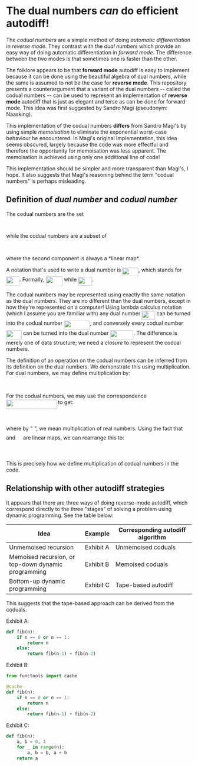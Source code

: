 #   The dual numbers *can* do efficient autodiff!

The *codual numbers* are a simple method of doing *automatic differentiation* in *reverse mode*. They contrast with the *dual numbers* which provide an easy way of doing automatic differentiation in *forward mode*. The difference between the two modes is that sometimes one is faster than the other.

The folklore appears to be that **forward mode** autodiff is easy to implement because it can be done using the beautiful algebra of dual numbers, while the same is assumed to not be the case for **reverse mode**. This repository presents a counterargument that a variant of the dual numbers -- called the codual numbers -- can be used to represent an implementation of **reverse mode** autodiff that is just as elegant and terse as can be done for forward mode. This idea was first suggested by Sandro Magi (pseudonym: Naasking).

This implementation of the codual numbers **differs** from Sandro Magi's by using simple *memoisation* to eliminate the exponential worst-case behaviour he encountered. In Magi's original implementation, this idea seems obscured, largely because the code was more effectful and therefore the opportunity for memoisation was less apparent. The memoisation is achieved using only one additional line of code!

This implementation should be simpler and more transparent than Magi's, I hope. It also suggests that Magi's reasoning behind the term "codual numbers" is perhaps misleading.

## Definition of *dual number* and *codual number*

The codual numbers are the set
<p align="center"><img src="https://rawgit.com/ogogmad/memoized_coduals/main/svgs/463a148ecf9178c6a31f2d9434393c5c.svg?invert_in_darkmode" align=middle width=48.401773199999994pt height=14.52054615pt/></p>
while the codual numbers are a subset of
<p align="center"><img src="https://rawgit.com/ogogmad/memoized_coduals/main/svgs/f9fef1cbe592d95cf2ebb9bc6e02e809.svg?invert_in_darkmode" align=middle width=52.1459763pt height=16.084077899999997pt/></p>
where the second component is always a *linear map*.

A notation that's used to write a dual number is <img src="https://rawgit.com/ogogmad/memoized_coduals/main/svgs/2f45476a75f3c18d51e537e01fb59725.svg?invert_in_darkmode" align=middle width=43.50064454999998pt height=22.831056599999986pt/>, which stands for <img src="https://rawgit.com/ogogmad/memoized_coduals/main/svgs/0cd27d4708cd735f6ea469dc3debed0e.svg?invert_in_darkmode" align=middle width=35.83526759999999pt height=24.65753399999998pt/>. Formally, <img src="https://rawgit.com/ogogmad/memoized_coduals/main/svgs/ad6370c8c8de22b67ebb85cbc747ef57.svg?invert_in_darkmode" align=middle width=45.17680365pt height=26.76175259999998pt/> while <img src="https://rawgit.com/ogogmad/memoized_coduals/main/svgs/47b926f041a6644d642b809cab8b1d23.svg?invert_in_darkmode" align=middle width=37.80234314999999pt height=22.831056599999986pt/>.

The codual numbers may be represented using exactly the same notation as the dual numbers. They are no different than the dual numbers, except in how they're represented on a computer! Using lambda calculus notation (which I assume you are familiar with) any dual number <img src="https://rawgit.com/ogogmad/memoized_coduals/main/svgs/0cd27d4708cd735f6ea469dc3debed0e.svg?invert_in_darkmode" align=middle width=35.83526759999999pt height=24.65753399999998pt/> can be turned into the codual number <img src="https://rawgit.com/ogogmad/memoized_coduals/main/svgs/f5f35c8eedaf7d48a2b01fbc5eea4723.svg?invert_in_darkmode" align=middle width=70.88095739999999pt height=24.65753399999998pt/>, and conversely every codual number <img src="https://rawgit.com/ogogmad/memoized_coduals/main/svgs/74501cb990f9f95856ceb086ac0d2960.svg?invert_in_darkmode" align=middle width=42.07387469999999pt height=24.65753399999998pt/> can be turned into the dual number <img src="https://rawgit.com/ogogmad/memoized_coduals/main/svgs/7cdb2639df010aebdc19861684d32137.svg?invert_in_darkmode" align=middle width=63.078516599999986pt height=24.65753399999998pt/>. The difference is merely one of data structure; we need a *closure* to represent the codual numbers.

The definition of an operation on the codual numbers can be inferred from its definition on the dual numbers. We demonstrate this using multiplication. For dual numbers, we may define multiplication by:
<p align="center"><img src="https://rawgit.com/ogogmad/memoized_coduals/main/svgs/6f66d533ae7ee6b20a69722885167d8e.svg?invert_in_darkmode" align=middle width=224.10743849999997pt height=17.2895712pt/></p>
For the codual numbers, we may use the correspondence <img src="https://rawgit.com/ogogmad/memoized_coduals/main/svgs/ec22c56dab5633645b1b09e4ef2b78ce.svg?invert_in_darkmode" align=middle width=136.89869984999999pt height=24.7161288pt/> to get:
<p align="center"><img src="https://rawgit.com/ogogmad/memoized_coduals/main/svgs/53b6b2a4ccc066ca92b98cdb396e7808.svg?invert_in_darkmode" align=middle width=350.872797pt height=16.438356pt/></p>
where by "<img src="https://rawgit.com/ogogmad/memoized_coduals/main/svgs/211dca2f7e396e7b572b4982e8ab3d19.svg?invert_in_darkmode" align=middle width=4.5662248499999905pt height=14.611911599999981pt/>", we mean multiplication of real numbers. Using the fact that <img src="https://rawgit.com/ogogmad/memoized_coduals/main/svgs/53d147e7f3fe6e47ee05b88b166bd3f6.svg?invert_in_darkmode" align=middle width=12.32879834999999pt height=22.465723500000017pt/> and <img src="https://rawgit.com/ogogmad/memoized_coduals/main/svgs/61e84f854bc6258d4108d08d4c4a0852.svg?invert_in_darkmode" align=middle width=13.29340979999999pt height=22.465723500000017pt/> are linear maps, we can rearrange this to:
<p align="center"><img src="https://rawgit.com/ogogmad/memoized_coduals/main/svgs/63de038cb1e36972c659ac916023b797.svg?invert_in_darkmode" align=middle width=301.50107955pt height=16.438356pt/></p>
This is precisely how we define multiplication of codual numbers in the code.

##  Relationship with other autodiff strategies

It appears that there are three ways of doing reverse-mode autodiff, which correspond directly to the three "stages" of solving a problem using dynamic programming. See the table below:


| Idea                                                      | Example   | Corresponding autodiff algorithm |
| --------------------------------------------------------- | --------- | -------------------------------- |
| Unmemoised recursion                                      | Exhibit A | Unmemoised coduals               |
| Memoised recursion, or <br/> top-down dynamic programming | Exhibit B | Memoised coduals                 |
| Bottom-up dynamic programming                             | Exhibit C | Tape-based autodiff              |

This suggests that the tape-based approach can be derived from the coduals.

Exhibit A:
```python
def fib(n):
    if n == 0 or n == 1:
        return n
    else:
        return fib(n-1) + fib(n-2)
```

Exhibit B:

```python
from functools import cache

@cache
def fib(n):
    if n == 0 or n == 1:
        return n
    else:
        return fib(n-1) + fib(n-2)
```

Exhibit C:

```python
def fib(n):
    a, b = 0, 1
    for _ in range(n):
        a, b = b, a + b
    return a
```